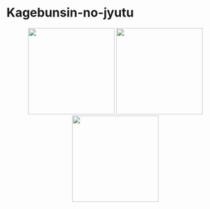 # Kagebunsin-no-jyutu

<div align=center>
    <span class='gp-n'>
        <img src='https://github.com/tinyzqh/Kagebunsin-no-jyutu/blob/master/figures/acrobots-swingupFigure_1.png' width="200"/>
        <img src='https://github.com/tinyzqh/Kagebunsin-no-jyutu/blob/master/figures/cartpole-balanceFigure_1.png' width="200"/>
        <img src='https://github.com/tinyzqh/Kagebunsin-no-jyutu/blob/master/figures/hopper-hopFigure_1.png' width="200"/>
    </span>
</div>


